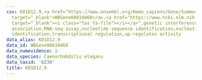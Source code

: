 ```yaml
---
csv: K01D12.9,<a href="https://www.ensembl.org/Homo_sapiens/Gene/Summary?db=core;g=WBGene00010468"
  target="_blank">WBGene00010468</a>,<a href="https://www.ncbi.nlm.nih.gov/pubmed/27496166"
  target="_blank"><i class="fas fa-file"></i></a>",genetic interference,functional
  association,RNA-seq assay,nucleotide sequence identification,nucleotide sequence
  identification,transcriptional regulation,up-regulates activity
data_alias: K01D12.9
data_id: WBGene00010468
data_numevidence: 1
data_species: Caenorhabditis elegans
data_taxid: '6239'
title: K01D12.9
---
```

